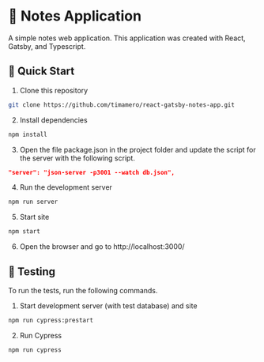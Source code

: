 # 📓 Notes Application

A simple notes web application.
This application was created with React, Gatsby, and Typescript.

## 🚀 Quick Start
1. Clone this repository
```sh
git clone https://github.com/timamero/react-gatsby-notes-app.git
```
2. Install dependencies
```sh
npm install
```
3. Open the file package.json in the project folder and update the script for the server with the following script.
```json
"server": "json-server -p3001 --watch db.json",
```
4. Run the development server
```sh
npm run server
```
5. Start site
```sh
npm start
```
6. Open the browser and go to http://localhost:3000/

## 🧪 Testing
To run the tests, run the following commands.
1. Start development server (with test database) and site
```sh
npm run cypress:prestart
```
2. Run Cypress
```sh
npm run cypress
```